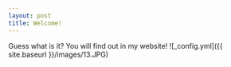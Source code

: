 ```yaml
---
layout: post
title: Welcome!
---
```


Guess what is it? You will find out in my website!
![_config.yml]({{ site.baseurl }}/images/13.JPG)
